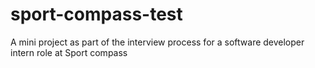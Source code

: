 # sport-compass-test
A mini project as part of the interview process for a software developer intern role at Sport compass
